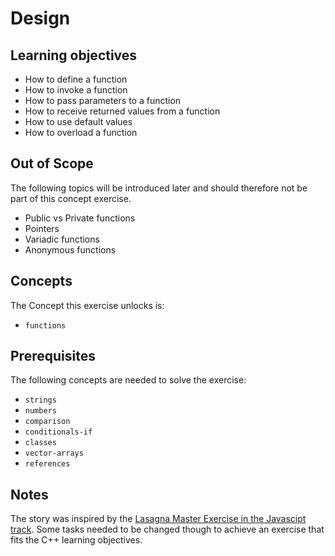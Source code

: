 # Design

## Learning objectives

- How to define a function
- How to invoke a function
- How to pass parameters to a function
- How to receive returned values from a function
- How to use default values
- How to overload a function

## Out of Scope

The following topics will be introduced later and should therefore not be part of this concept exercise.

- Public vs Private functions
- Pointers
- Variadic functions
- Anonymous functions

## Concepts

The Concept this exercise unlocks is:

- `functions`

## Prerequisites

The following concepts are needed to solve the exercise:

- `strings`
- `numbers`
- `comparison`
- `conditionals-if`
- `classes`
- `vector-arrays`
- `references`

## Notes

The story was inspired by the [Lasagna Master Exercise in the Javascipt track][javascript-lasagna-master].
Some tasks needed to be changed though to achieve an exercise that fits the C++ learning objectives.

[javascript-lasagna-master]: https://github.com/exercism/javascript/blob/main/exercises/concept/lasagna-master/.docs/instructions.md